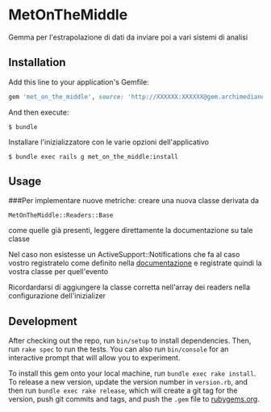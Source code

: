 # MetOnTheMiddle

Gemma per l'estrapolazione di dati da inviare poi a vari 
sistemi di analisi

## Installation

Add this line to your application's Gemfile:

```ruby
gem 'met_on_the_middle', source: 'http://XXXXXX:XXXXXX@gem.archimedianet.it' 
```

And then execute:

    $ bundle
    
Installare l'inizializzatore con le varie opzioni dell'applicativo

    $ bundle exec rails g met_on_the_middle:install
      


## Usage

###Per implementare nuove metriche:
creare una nuova classe derivata da

    MetOnTheMiddle::Readers::Base
    
come quelle già presenti, leggere direttamente la documentazione 
su tale classe

Nel caso non esistesse un ActiveSupport::Notifications che fa al caso vostro
registratelo come definito nella 
[documentazione](http://guides.rubyonrails.org/active_support_instrumentation.html)
 e registrate quindi la vostra classe per quell'evento
 
Ricordardarsi di aggiungere la classe corretta nell'array dei readers nella 
configurazione dell'inizializer 

## Development

After checking out the repo, run `bin/setup` to install dependencies. Then, run `rake spec` to run the tests. You can also run `bin/console` for an interactive prompt that will allow you to experiment.

To install this gem onto your local machine, run `bundle exec rake install`. To release a new version, update the version number in `version.rb`, and then run `bundle exec rake release`, which will create a git tag for the version, push git commits and tags, and push the `.gem` file to [rubygems.org](https://rubygems.org).

